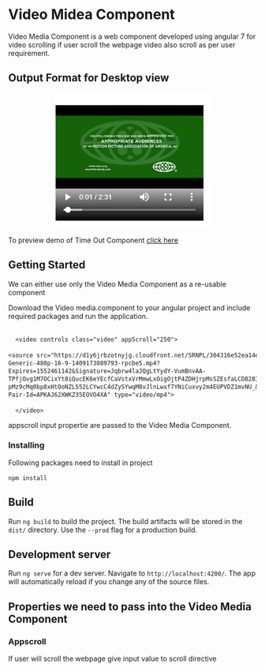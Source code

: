 # Video Midea Component

Video Media Component is a web component developed using angular 7 for video scrolling
if user scroll the webpage video also scroll as per user requirement.

## Output Format for Desktop view
<p align='center'><img src="./video media.PNG"></p>

  


To preview demo of Time Out Component [click here](https://stackblitz.com/edit/angular-egsoov?file=src%2Fapp%2Fapp.component.html)


## Getting Started
We can either use only the Video Media Component as a re-usable component

Download the Video media.component to your angular project and include required packages and run the application.

```
  
  <video controls class="video" appScroll="250"> 
  <source src="https://d1y6jrbzotnyjg.cloudfront.net/SRNPL/304316e52ea14e47a41207eee25f3430/V28/76f09b15e846408a9e42466ccc80ac64/ShortForm-Generic-480p-16-9-1409173089793-rpcbe5.mp4?Expires=1552461142&Signature=Jqbrw4laJQgLtYydY-VumBnvAA-TPfjOvg1M7OCixYt8iQucEK6eYEcfCaVstxVrMmwLxOigOjtP4ZDHjrpMsSZEsfaLCD828IVDw-pMz9cMq0bp8xHtOoNZL552LCYwcC4dZySYwqM8vJlnLwxf7YNiCuxvy2m4EUPVDZ1mvNU_&Key-Pair-Id=APKAJ62XWKZ35EOVO4XA" type="video/mp4">
  
  </video>

```

appscroll input propertie are passed to the 
Video Media Component.

### Installing
Following packages need to install in project
```
npm install
```
## Build

Run `ng build` to build the project. The build artifacts will be stored in the `dist/` directory. Use the `--prod` flag for a production build.

## Development server

Run `ng serve` for a dev server. Navigate to `http://localhost:4200/`. The app will automatically reload if you change any of the source files.



## Properties we need to pass into the Video Media Component

### Appscroll

If user will scroll the webpage give input value to scroll directive





